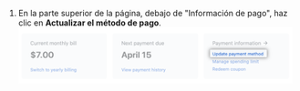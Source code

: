1. En la parte superior de la página, debajo de "Información de pago", haz clic en **Actualizar el método de pago**. ![Botón para actualizar método de pago](/assets/images/help/billing/update_payment_method.png)
